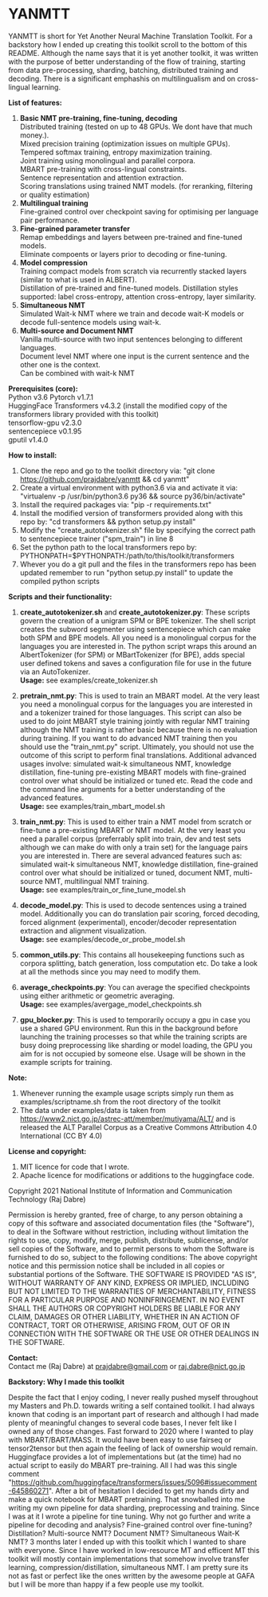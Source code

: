 # YANMTT

<!--
# Copyright 2021 National Institute of Information and Communication Technology (Raj Dabre)
# 
# Permission is hereby granted, free of charge, to any person
# obtaining a copy of this software and associated
# documentation files (the "Software"), to deal in the
# Software without restriction, including without limitation
# the rights to use, copy, modify, merge, publish, distribute,
# sublicense, and/or sell copies of the Software, and to
# permit persons to whom the Software is furnished to do so,
# subject to the following conditions:
# The above copyright notice and this permission notice shall
# be included in all copies or substantial portions of the
# Software.
# THE SOFTWARE IS PROVIDED "AS IS", WITHOUT WARRANTY OF ANY
# KIND, EXPRESS OR IMPLIED, INCLUDING BUT NOT LIMITED TO THE
# WARRANTIES OF MERCHANTABILITY, FITNESS FOR A PARTICULAR
# PURPOSE AND NONINFRINGEMENT. IN NO EVENT SHALL THE AUTHORS
# OR COPYRIGHT HOLDERS BE LIABLE FOR ANY CLAIM, DAMAGES OR
# OTHER LIABILITY, WHETHER IN AN ACTION OF CONTRACT, TORT OR
# OTHERWISE, ARISING FROM, OUT OF OR IN CONNECTION WITH THE
# SOFTWARE OR THE USE OR OTHER DEALINGS IN THE SOFTWARE.

-->
YANMTT is short for Yet Another Neural Machine Translation Toolkit. For a backstory how I ended up creating this toolkit scroll to the bottom of this README. Although the name says that it is yet another toolkit, it was written with the purpose of better understanding of the flow of training, starting from data pre-processing, sharding, batching, distributed training and decoding. There is a significant emphashis on multilingualism and on cross-lingual learning.

**List of features:**
1. **Basic NMT pre-training, fine-tuning, decoding** <br>
    Distributed training (tested on up to 48 GPUs. We dont have that much money.).<br>
    Mixed precision training (optimization issues on multiple GPUs).<br>
    Tempered softmax training, entropy maximization training.<br>
    Joint training using monolingual and parallel corpora.<br>
    MBART pre-training with cross-lingual constraints.<br>
    Sentence representation and attention extraction.<br>
    Scoring translations using trained NMT models. (for reranking, filtering or quality estimation)<br>
2. **Multilingual training**<br>
    Fine-grained control over checkpoint saving for optimising per language pair performance.<br>
3. **Fine-grained parameter transfer** <br>
    Remap embeddings and layers between pre-trained and fine-tuned models. <br>
    Eliminate compoents or layers prior to decoding or fine-tuning. <br>
4. **Model compression** <br>
    Training compact models from scratch via recurrently stacked layers (similar to what is used in ALBERT). <br>
    Distillation of pre-trained and fine-tuned models. Distillation styles supported: label cross-entropy, attention cross-entropy, layer similarity. <br>
5. **Simultaneous NMT** <br>
    Simulated Wait-k NMT where we train and decode wait-K models or decode full-sentence models using wait-k. <br>
6. **Multi-source and Document NMT** <br>
    Vanilla multi-source with two input sentences belonging to different languages. <br>
    Document level NMT where one input is the current sentence and the other one is the context. <br>
    Can be combined with wait-k NMT <br>
    
**Prerequisites (core):** <br>
    Python v3.6
    Pytorch v1.7.1 <br>
    HuggingFace Transformers v4.3.2 (install the modified copy of the transformers library provided with this toolkit) <br>
    tensorflow-gpu v2.3.0 <br>
    sentencepiece v0.1.95 <br>
    gputil v1.4.0 <br>

**How to install:**
1. Clone the repo and go to the toolkit directory via: "git clone https://github.com/prajdabre/yanmtt && cd yanmtt"
2. Create a virtual environment with python3.6 via and activate it via: "virtualenv -p /usr/bin/python3.6 py36 && source py36/bin/activate"
3. Install the required packages via: "pip -r requirements.txt"
4. Install the modified version of transformers provided along with this repo by: "cd transformers && python setup.py install"
5. Modify the "create_autotokenizer.sh" file by specifying the correct path to sentencepiece trainer ("spm_train") in line 8
6. Set the python path to the local transformers repo by: PYTHONPATH=$PYTHONPATH:/path/to/this/toolkit/transformers
7. Whever you do a git pull and the files in the transformers repo has been updated remember to run "python setup.py install" to update the compiled python scripts

**Scripts and their functionality:**

1. **create_autotokenizer.sh** and **create_autotokenizer.py**: These scripts govern the creation of a unigram SPM or BPE tokenizer. The shell script creates the subword segmenter using sentencepiece which can make both SPM and BPE models. All you need is a monolingual corpus for the languages you are interested in. The python script wraps this around an AlbertTokenizer (for SPM) or MBartTokenizer (for BPE), adds special user defined tokens and saves a configuration file for use in the future via an AutoTokenizer. <br>
**Usage:** see examples/create_tokenizer.sh

2. **pretrain_nmt.py**: This is used to train an MBART model. At the very least you need a monolingual corpus for the languages you are interested in and a tokenizer trained for those languages. This script can also be used to do joint MBART style training jointly with regular NMT training although the NMT training is rather basic because there is no evaluation during training. If you want to do advanced NMT training then you should use the "train_nmt.py" script. Ultimately, you should not use the outcome of this script to perform final translations. Additional advanced usages involve: simulated wait-k simultaneous NMT, knowledge distillation, fine-tuning pre-existing MBART models with fine-grained control over what should be initialized or tuned etc. Read the code and the command line arguments for a better understanding of the advanced features.  <br>
**Usage:** see examples/train_mbart_model.sh

3. **train_nmt.py**: This is used to either train a NMT model from scratch or fine-tune a pre-existing MBART or NMT model. At the very least you need a parallel corpus (preferrably split into train, dev and test sets although we can make do with only a train set) for the language pairs you are interested in. There are several advanced features such as: simulated wait-k simultaneous NMT, knowledge distillation, fine-grained control over what should be initialized or tuned, document NMT, multi-source NMT, multilingual NMT training. <br>
**Usage:** see examples/train_or_fine_tune_model.sh

4. **decode_model.py**: This is used to decode sentences using a trained model. Additionally you can do translation pair scoring, forced decoding, forced alignment (experimental), encoder/decoder representation extraction and alignment visualization. <br>
**Usage:** see examples/decode_or_probe_model.sh

5. **common_utils.py**: This contains all housekeeping functions such as corpora splitting, batch generation, loss computation etc. Do take a look at all the methods since you may need to modify them. <br>

6. **average_checkpoints.py**: You can average the specified checkpoints using either arithmetic or geometric averaging. <br>
**Usage:** see examples/avergage_model_checkpoints.sh

7. **gpu_blocker.py**: This is used to temporarily occupy a gpu in case you use a shared GPU environment. Run this in the background before launching the training processes so that while the training scripts are busy doing preprocessing like sharding or model loading, the GPU you aim for is not occupied by someone else. Usage will be shown in the example scripts for training.
 
**Note:** 
1. Whenever running the example usage scripts simply run them as examples/scriptname.sh from the root directory of the toolkit
2. The data under examples/data is taken from https://www2.nict.go.jp/astrec-att/member/mutiyama/ALT/ and is released the ALT Parallel Corpus as a Creative Commons Attribution 4.0 International (CC BY 4.0)

**License and copyright:**
1. MIT licence for code that I wrote.
2. Apache licence for modifications or additions to the huggingface code. <br>

Copyright 2021 National Institute of Information and Communication Technology (Raj Dabre)  

Permission is hereby granted, free of charge, to any person obtaining a copy of this software and associated documentation files (the "Software"), to deal in the Software without restriction, including without limitation the rights to use, copy, modify, merge, publish, distribute, sublicense, and/or sell copies of the Software, and to permit persons to whom the Software is furnished to do so, subject to the following conditions: The above copyright notice and this permission notice shall be included in all copies or substantial portions of the Software. THE SOFTWARE IS PROVIDED "AS IS", WITHOUT WARRANTY OF ANY KIND, EXPRESS OR IMPLIED, INCLUDING BUT NOT LIMITED TO THE WARRANTIES OF MERCHANTABILITY, FITNESS FOR A PARTICULAR PURPOSE AND NONINFRINGEMENT. IN NO EVENT SHALL THE AUTHORS OR COPYRIGHT HOLDERS BE LIABLE FOR ANY CLAIM, DAMAGES OR OTHER LIABILITY, WHETHER IN AN ACTION OF CONTRACT, TORT OR OTHERWISE, ARISING FROM, OUT OF OR IN CONNECTION WITH THE SOFTWARE OR THE USE OR OTHER DEALINGS IN THE SOFTWARE. 

**Contact:**<br>
Contact me (Raj Dabre) at prajdabre@gmail.com or raj.dabre@nict.go.jp

**Backstory: Why I made this toolkit**

Despite the fact that I enjoy coding, I never really pushed myself throughout my Masters and Ph.D. towards writing a self contained toolkit. I had always known that coding is an important part of research and although I had made plenty of meaningful changes to several code bases, I never felt like I owned any of those changes. Fast forward to 2020 where I wanted to play with MBART/BART/MASS. It would have been easy to use fairseq or tensor2tensor but then again the feeling of lack of ownership would remain. Huggingface provides a lot of implementations but (at the time) had no actual script to easily do MBART pre-training. All I had was this single comment "https://github.com/huggingface/transformers/issues/5096#issuecomment-645860271". After a bit of hesitation I decided to get my hands dirty and make a quick notebook for MBART pretraining. That snowballed into me writing my own pipeline for data sharding, preprocessing and training. Since I was at it I wrote a pipeline for tine tuning. Why not go further and write a pipeline for decoding and analysis? Fine-grained control over fine-tuning? Distillation? Multi-source NMT? Document NMT? Simultaneous Wait-K NMT? 3 months later I ended up with this toolkit which I wanted to share with everyone. Since I have worked in low-resource MT and efficent MT this toolkit will mostly contain implementations that somehow involve transfer learning, compression/distillation, simultaneous NMT. I am pretty sure its not as fast or perfect like the ones written by the awesome people at GAFA but I will be more than happy if a few people use my toolkit.